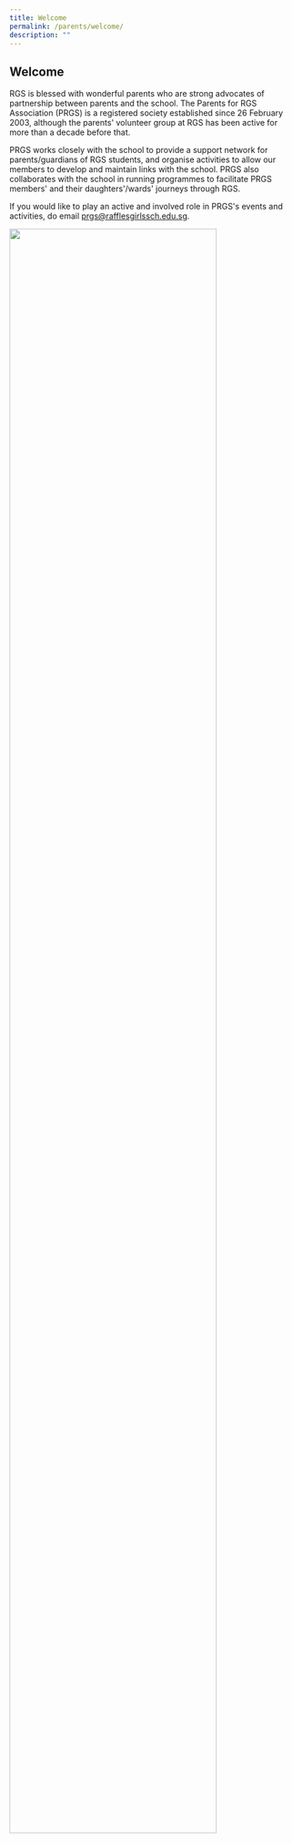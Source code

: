 ```yaml
---
title: Welcome
permalink: /parents/welcome/
description: ""
---
```

## Welcome

RGS is blessed with wonderful parents who are strong advocates of partnership between parents
and the school. The Parents for RGS Association (PRGS) is a registered society established since 26
February 2003, although the parents' volunteer group at RGS has been active for more than a
decade before that.

PRGS works closely with the school to provide a support network for parents/guardians of RGS students, and organise activities to allow our members to develop and maintain links with the school. PRGS also collaborates with the school in running programmes to facilitate PRGS members' and their daughters'/wards' journeys through RGS.

If you would like to play an active and involved role in PRGS's events and activities, do email&nbsp;[prgs@rafflesgirlssch.edu.sg](mailto:prgs@rafflesgirlssch.edu.sg).

<img src="/images/Welcome1.png" style="width:85%">